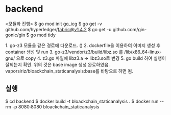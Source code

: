 # backend
<모듈화 진행>
$ go mod init go_icg
$ go get -v github.com/hyperledger/fabric@v1.4.2
$ go get -u github.com/gin-gonic/gin
$ go mod tidy

<dockerization>
1. go-z3 모듈을 같은 경로에 다운로드. ()
2. dockerfile을 이용하여 이미지 생성 후 container 생성 및 run
3. go-z3/vendor/z3/build/libz.so 를 /lib/x86_64-linux-gnu/ 으로 copy
4. z3.go 파일에 libz3.a -> libz3.so로 변경
5. go build 하여 실행이 잘되는지 확인.
위의 것은 base image 생성 완료하였음.
vaporsiriz/bloackchain_staticanalysis:base를 바탕으로 하면 됨.

## 실행
$ cd backend
$ docker build -t bloackchain_staticanalysis .
$ docker run --rm -p 8080:8080 bloackchain_staticanalysis